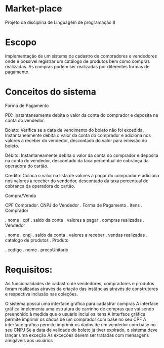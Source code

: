 # Market-place
Projeto da disciplina de Linguagem de programação II

# Escopo
Implementação de um sistema de cadastro de compradores e vendedores onde é possível registrar um catálogo de produtos bem como compras realizadas. As compras podem ser realizadas por diferentes formas de pagamento.

# Conceitos do sistema

Forma de Pagamento

PIX: Instantaneamente debita o valor da conta do comprador e deposita na conta do vendedor.

Boleto: Verifica se a data de vencimento do boleto não foi excedida. Instantaneamente debita o valor da conta do comprador e adiciona nos valores a receber do vendedor, descontado do valor para emissão do boleto.

Débito: Instantaneamente debita o valor da conta do comprador e deposita na conta do vendedor, descontado da taxa percentual de cobrança da operadora do cartão.

Credito: Coloca o valor na lista de valores a pagar do comprador e adiciona nos valores a receber do vendedor, descontado da taxa percentual de cobrança da operadora do cartão.

Compra/Venda

CPF Comprador.
CNPJ do Vendedor
. Forma de Pagamento
. Itens
. Comprador

. nome
. cpf
. saldo da conta
. valores a pagar
. compras realizadas
. Vendedor

. nome
. cnpj
. saldo da conta
. valores a receber
. vendas realizadas
. catalogo de produtos
. Produto

. codigo
. nome
. precoUnitario

# Requisitos:
As funcionalidades de cadastro de vendedores, compradores e produtos foram realizadas através da criação das instâncias através de construtores e respectiva inclusão nas coleções.

O sistema possui uma interface gráfica para cadastrar compras
A interface gráfica implementa uma estrutura de carrinho de compras que vai sendo preenchido à medida que o usuário inclui os itens
A interface gráfica permite imprimir os dados de um comprador com base no seu CPF
A interface gráfica permite imprimir os dados de um vendedor com base no seu CNPJ
Se a data de validade do boleto já tiver expirado, o sistema deve lançar uma exceção
As exceções devem ser tratadas com mensagens amigáveis aos usuários
